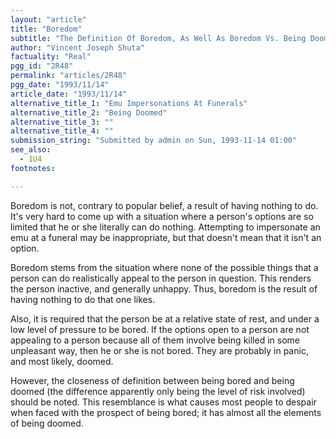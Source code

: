 ```yaml
---
layout: "article"
title: "Boredom"
subtitle: "The Definition Of Boredom, As Well As Boredom Vs. Being Doomed"
author: "Vincent Joseph Shuta"
factuality: "Real"
pgg_id: "2R48"
permalink: "articles/2R48"
pgg_date: "1993/11/14"
article_date: "1993/11/14"
alternative_title_1: "Emu Impersonations At Funerals"
alternative_title_2: "Being Doomed"
alternative_title_3: ""
alternative_title_4: ""
submission_string: "Submitted by admin on Sun, 1993-11-14 01:00"
see_also:
  - 1U4
footnotes: 

---
```

<div>
<p>Boredom is not, contrary to popular belief, a result of having nothing to do. It's very hard to come up with a situation where a person's options are so limited that he or she literally can do nothing. Attempting to impersonate an emu at a funeral may be inappropriate, but that doesn't mean that it isn't an option.</p>
<p>Boredom stems from the situation where none of the possible things that a person can do realistically appeal to the person in question. This renders the person inactive, and generally unhappy. Thus, boredom is the result of having nothing to do that one likes.</p>
<p>Also, it is required that the person be at a relative state of rest, and under a low level of pressure to be bored. If the options open to a person are not appealing to a person because all of them involve being killed in some unpleasant way, then he or she is not bored. They are probably in panic, and most likely, doomed.</p>
<p>However, the closeness of definition between being bored and being doomed (the difference apparently only being the level of risk involved) should be noted. This resemblance is what causes most people to despair when faced with the prospect of being bored; it has almost all the elements of being doomed.</p>
</div>
